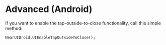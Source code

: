 # Advanced (Android)

If you want to enable the tap-outside-to-close functionality, call this simple method:
```
NearUIDroid.UIEnableTapOutsideToClose();
```
